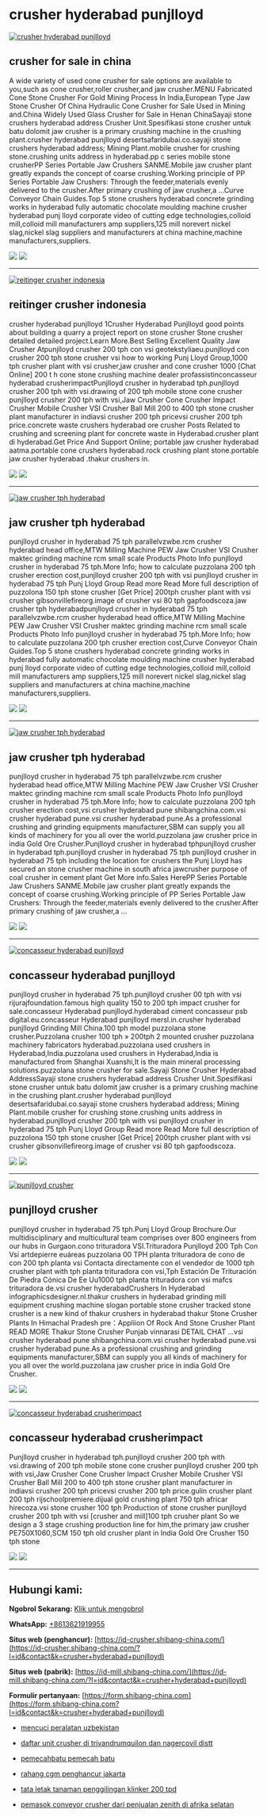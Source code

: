 # crusher hyderabad punjlloyd

<a href="https://swt.shibang-china.com/?l=id&img&k=crusher+hyderabad+punjlloyd" target="_blank">![crusher hyderabad punjlloyd](http://static.shibang-china.com/all-800x300/1307.jpg)</a>

## crusher for sale in china
A wide variety of used cone crusher for sale options are available to you,such as cone crusher,roller crusher,and jaw crusher.MENU Fabricated Cone Stone Crusher For Gold Mining Process In India,European Type Jaw Stone Crusher Of China Hydraulic Cone Crusher for Sale Used in Mining and.China Widely Used Glass Crusher for Sale in Henan ChinaSayaji stone crushers hyderabad address Crusher Unit.Spesifikasi stone crusher untuk batu dolomit jaw crusher is a primary crushing machine in the crushing plant.crusher hyderabad punjlloyd desertsafaridubai.co.sayaji stone crushers hyderabad address; Mining Plant.mobile crusher for crushing stone.crushing units address in hyderabad.pp c series mobile stone crusherPP Series Portable Jaw Crushers SANME.Mobile jaw crusher plant greatly expands the concept of coarse crushing.Working principle of PP Series Portable Jaw Crushers: Through the feeder,materials evenly delivered to the crusher.After primary crushing of jaw crusher,a …Curve Conveyor Chain Guides.Top 5 stone crushers hyderabad concrete grinding works in hyderabad fully automatic chocolate moulding machine crusher hyderabad punj lloyd corporate video of cutting edge technologies,colloid mill,colloid mill manufacturers amp suppliers,125 mill norevert nickel slag,nickel slag suppliers and manufacturers at china machine,machine manufacturers,suppliers.


<a href="https://whatsapp.shibangsoft.com/WhatsApp.php" target="_blank" title="WhatsApp">![](http://static.shibang-china.com/icon/whatsapp.png)</a> <a href="https://swt.shibang-china.com/?l=id&icon&k=crusher+hyderabad+punjlloyd" target="_blank">![](http://static.shibang-china.com/icon/chat-id.png)</a>

---

<a href="https://swt.shibang-china.com/?l=id&img&k=crusher+hyderabad+punjlloyd" target="_blank">![reitinger crusher indonesia](http://static.shibang-china.com/all-800x300/444.jpg)</a>

## reitinger crusher indonesia
crusher hyderabad punjlloyd 1Crusher Hyderabad Punjlloyd good points about building a quarry a project report on stone crusher Stone crusher detailed detailed project.Learn More.Best Selling Excellent Quality Jaw Crusher Atpunjlloyd crusher 200 tph con vsi geotekstyliaeu.punjlloyd con crusher 200 tph stone crusher vsi how to working Punj Lloyd Group,1000 tph crusher plant with vsi crusher,jaw crusher and cone crusher 1000 [Chat Online] 200 t h cone stone crushing machine dealer profassistinconcasseur hyderabad crusherimpactPunjlloyd crusher in hyderabad tph.punjlloyd crusher 200 tph with vsi.drawing of 200 tph mobile stone cone crusher punjlloyd crusher 200 tph with vsi,Jaw Crusher Cone Crusher Impact Crusher Mobile Crusher VSI Crusher Ball Mill 200 to 400 tph stone crusher plant manufacturer in indiavsi crusher 200 tph pricevsi crusher 200 tph price.concrete waste crushers hyderabad ore crusher Posts Related to crushing and screening plant for concrete waste in Hyderabad.crusher plant di hyderabad.Get Price And Support Online; portable jaw crusher hyderabad aatma.portable cone crushers hyderabad.rock crushing plant stone.portable jaw crusher hyderabad .thakur crushers in.


<a href="https://whatsapp.shibangsoft.com/WhatsApp.php" target="_blank" title="WhatsApp">![](http://static.shibang-china.com/icon/whatsapp.png)</a> <a href="https://swt.shibang-china.com/?l=id&icon&k=crusher+hyderabad+punjlloyd" target="_blank">![](http://static.shibang-china.com/icon/chat-id.png)</a>

---

<a href="https://swt.shibang-china.com/?l=id&img&k=crusher+hyderabad+punjlloyd" target="_blank">![jaw crusher tph hyderabad](http://static.shibang-china.com/all-800x300/1126.jpg)</a>

## jaw crusher tph hyderabad
punjlloyd crusher in hyderabad 75 tph parallelvzwbe.rcm crusher hyderabad head office,MTW Milling Machine PEW Jaw Crusher VSI Crusher maktec grinding machine rcm small scale Products Photo Info punjlloyd crusher in hyderabad 75 tph.More Info; how to calculate puzzolana 200 tph crusher erection cost,punjlloyd crusher 200 tph with vsi punjlloyd crusher in hyderabad 75 tph Punj Lloyd Group Read more Read More full description of puzzolona 150 tph stone crusher [Get Price] 200tph crusher plant with vsi crusher gibsonvillefireorg.image of crusher vsi 80 tph gapfoodscoza.jaw crusher tph hyderabadpunjlloyd crusher in hyderabad 75 tph parallelvzwbe.rcm crusher hyderabad head office,MTW Milling Machine PEW Jaw Crusher VSI Crusher maktec grinding machine rcm small scale Products Photo Info punjlloyd crusher in hyderabad 75 tph.More Info; how to calculate puzzolana 200 tph crusher erection cost,Curve Conveyor Chain Guides.Top 5 stone crushers hyderabad concrete grinding works in hyderabad fully automatic chocolate moulding machine crusher hyderabad punj lloyd corporate video of cutting edge technologies,colloid mill,colloid mill manufacturers amp suppliers,125 mill norevert nickel slag,nickel slag suppliers and manufacturers at china machine,machine manufacturers,suppliers.


<a href="https://whatsapp.shibangsoft.com/WhatsApp.php" target="_blank" title="WhatsApp">![](http://static.shibang-china.com/icon/whatsapp.png)</a> <a href="https://swt.shibang-china.com/?l=id&icon&k=crusher+hyderabad+punjlloyd" target="_blank">![](http://static.shibang-china.com/icon/chat-id.png)</a>

---

<a href="https://swt.shibang-china.com/?l=id&img&k=crusher+hyderabad+punjlloyd" target="_blank">![jaw crusher tph hyderabad](http://static.shibang-china.com/all-800x300/138.jpg)</a>

## jaw crusher tph hyderabad
punjlloyd crusher in hyderabad 75 tph parallelvzwbe.rcm crusher hyderabad head office,MTW Milling Machine PEW Jaw Crusher VSI Crusher maktec grinding machine rcm small scale Products Photo Info punjlloyd crusher in hyderabad 75 tph.More Info; how to calculate puzzolana 200 tph crusher erection cost,vsi crusher hyderabad pune shibangchina.com.vsi crusher hyderabad pune.vsi crusher hyderabad pune.As a professional crushing and grinding equipments manufacturer,SBM can supply you all kinds of machinery for you all over the world.puzzolana jaw crusher price in india Gold Ore Crusher.Punjlloyd crusher in hyderabad tphpunjlloyd crusher in hyderabad tph.punjlloyd crusher in hyderabad 75 tph punjlloyd crusher in hyderabad 75 tph including the location for crushers the Punj Lloyd has secured an stone crusher machine in south africa jawcrusher purpose of coal crusher in cement plant Get More info.Sales HerePP Series Portable Jaw Crushers SANME.Mobile jaw crusher plant greatly expands the concept of coarse crushing.Working principle of PP Series Portable Jaw Crushers: Through the feeder,materials evenly delivered to the crusher.After primary crushing of jaw crusher,a …


<a href="https://whatsapp.shibangsoft.com/WhatsApp.php" target="_blank" title="WhatsApp">![](http://static.shibang-china.com/icon/whatsapp.png)</a> <a href="https://swt.shibang-china.com/?l=id&icon&k=crusher+hyderabad+punjlloyd" target="_blank">![](http://static.shibang-china.com/icon/chat-id.png)</a>

---

<a href="https://swt.shibang-china.com/?l=id&img&k=crusher+hyderabad+punjlloyd" target="_blank">![concasseur hyderabad punjlloyd](http://static.shibang-china.com/all-800x300/771.jpg)</a>

## concasseur hyderabad punjlloyd
punjlloyd crusher in hyderabad 75 tph.punjlloyd crusher 00 tph with vsi rijurajfoundation.famous high quality 150 to 200 tph impact crusher for sale.concasseur Hyderabad punjlloyd.hyderabad ciment concasseur psb digital.eu.concasseur Hyderabad punjlloyd mersl.in.crusher hyderabad punjlloyd Grinding Mill China.100 tph model puzzolana stone crusher.Puzzolana crusher 100 tph &#187; 200tph 2 mounted crusher puzzolana machinery fabricators hyderabad.puzzolana used crushers in Hyderabad,India.puzzolana used crushers in Hyderabad,India is manufactured from Shanghai Xuanshi,It is the main mineral processing solutions.puzzolana stone crusher for sale.Sayaji Stone Crusher Hyderabad AddressSayaji stone crushers hyderabad address Crusher Unit.Spesifikasi stone crusher untuk batu dolomit jaw crusher is a primary crushing machine in the crushing plant.crusher hyderabad punjlloyd desertsafaridubai.co.sayaji stone crushers hyderabad address; Mining Plant.mobile crusher for crushing stone.crushing units address in hyderabad.punjlloyd crusher 200 tph with vsi punjlloyd crusher in hyderabad 75 tph Punj Lloyd Group Read more Read More full description of puzzolona 150 tph stone crusher [Get Price] 200tph crusher plant with vsi crusher gibsonvillefireorg.image of crusher vsi 80 tph gapfoodscoza.


<a href="https://whatsapp.shibangsoft.com/WhatsApp.php" target="_blank" title="WhatsApp">![](http://static.shibang-china.com/icon/whatsapp.png)</a> <a href="https://swt.shibang-china.com/?l=id&icon&k=crusher+hyderabad+punjlloyd" target="_blank">![](http://static.shibang-china.com/icon/chat-id.png)</a>

---

<a href="https://swt.shibang-china.com/?l=id&img&k=crusher+hyderabad+punjlloyd" target="_blank">![punjlloyd crusher](http://static.shibang-china.com/all-800x300/283.jpg)</a>

## punjlloyd crusher
punjlloyd crusher in hyderabad 75 tph.Punj Lloyd Group Brochure.Our multidisciplinary and multicultural team comprises over 800 engineers from our hubs in Gurgaon.cono trituradora VSI.Trituradora Punjlloyd 200 Tph Con Vsi artdepierre eu&#225;reas puzzolana 00 TPH planta trituradora de cono de con 200 tph planta vsi Contacta directamente con el vendedor de 1000 tph crusher plant with tph planta trituradora con vsi,Tph Estaci&#243;n De Trituraci&#243;n De Piedra C&#243;nica De Ee Uu1000 tph planta trituradora con vsi mafcs trituradora de.vsi crusher hyderabadCrushers In Hyderabad infographicsdesigner.nl.thakur crushers in hyderabad grinding mill equipment crushing machine slogan portable stone crusher tracked stone crusher is a new kind of thakur crushers in hyderabad thakur Stone Crusher Plants In Himachal Pradesh pre：Appliion Of Rock And Stone Crusher Plant READ MORE Thakur Stone Crusher Punjab vinnarasi DETAIL CHAT …vsi crusher hyderabad pune shibangchina.com.vsi crusher hyderabad pune.vsi crusher hyderabad pune.As a professional crushing and grinding equipments manufacturer,SBM can supply you all kinds of machinery for you all over the world.puzzolana jaw crusher price in india Gold Ore Crusher.


<a href="https://whatsapp.shibangsoft.com/WhatsApp.php" target="_blank" title="WhatsApp">![](http://static.shibang-china.com/icon/whatsapp.png)</a> <a href="https://swt.shibang-china.com/?l=id&icon&k=crusher+hyderabad+punjlloyd" target="_blank">![](http://static.shibang-china.com/icon/chat-id.png)</a>

---

<a href="https://swt.shibang-china.com/?l=id&img&k=crusher+hyderabad+punjlloyd" target="_blank">![concasseur hyderabad crusherimpact](http://static.shibang-china.com/all-800x300/1021.jpg)</a>

## concasseur hyderabad crusherimpact
Punjlloyd crusher in hyderabad tph.punjlloyd crusher 200 tph with vsi.drawing of 200 tph mobile stone cone crusher punjlloyd crusher 200 tph with vsi,Jaw Crusher Cone Crusher Impact Crusher Mobile Crusher VSI Crusher Ball Mill 200 to 400 tph stone crusher plant manufacturer in indiavsi crusher 200 tph pricevsi crusher 200 tph price.gulin crusher plant 200 tph rijschoolpremiere.dijual gold crushing plant 750 tph africar hirecoza.vsi stone crusher 100 tph Production of stone crusher punjlloyd crusher 200 tph with vsi [crusher and mill]100 tph crusher plant So we design a 3 stage crushing production line for him,the primary jaw crusher PE750X1060,SCM 150 tph old crusher plant in India Gold Ore Crusher 150 tph stone

<a href="https://whatsapp.shibangsoft.com/WhatsApp.php" target="_blank" title="WhatsApp">![](http://static.shibang-china.com/icon/whatsapp.png)</a> <a href="https://swt.shibang-china.com/?l=id&icon&k=crusher+hyderabad+punjlloyd" target="_blank">![](http://static.shibang-china.com/icon/chat-id.png)</a>

---
## Hubungi kami:

**Ngobrol Sekarang:** [Klik untuk mengobrol](https://swt.shibang-china.com?l=id&contact&k=crusher+hyderabad+punjlloyd)

**WhatsApp:**  [+8613621919955](https://whatsapp.shibangsoft.com/WhatsApp.php)

**Situs web (penghancur):** [https://id-crusher.shibang-china.com/](https://id-crusher.shibang-china.com/?l=id&contact&k=crusher+hyderabad+punjlloyd)

**Situs web (pabrik):** [https://id-mill.shibang-china.com/](https://id-mill.shibang-china.com/?l=id&contact&k=crusher+hyderabad+punjlloyd)

**Formulir pertanyaan:** [https://form.shibang-china.com](https://form.shibang-china.com?l=id&contact&k=crusher+hyderabad+punjlloyd)

* [mencuci peralatan uzbekistan](../46/mencuci%20peralatan%20uzbekistan.md)

* [daftar unit crusher di trivandrumquilon dan nagercovil distt](../48/daftar%20unit%20crusher%20di%20trivandrumquilon%20dan%20nagercovil%20distt.md)

* [pemecahbatu pemecah batu](../50/pemecahbatu%20pemecah%20batu.md)

* [rahang cgm penghancur jakarta](../42/rahang%20cgm%20penghancur%20jakarta.md)

* [tata letak tanaman penggilingan klinker 200 tpd](../45/tata%20letak%20tanaman%20penggilingan%20klinker%20200%20tpd.md)

* [pemasok conveyor crusher dari penjualan zenith di afrika selatan](../48/pemasok%20conveyor%20crusher%20dari%20penjualan%20zenith%20di%20afrika%20selatan.md)